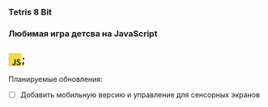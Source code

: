 ### Tetris 8 Bit

### Любимая игра детсва на JavaScript
<img align="left" alt="JavaScript" width="26px" src="https://raw.githubusercontent.com/github/explore/80688e429a7d4ef2fca1e82350fe8e3517d3494d/topics/javascript/javascript.png" />;
---
Планируемые обновления:

- [ ] Добавить мобильную версию и управление для сенсорных экранов
